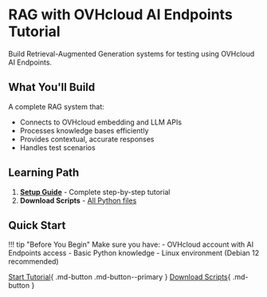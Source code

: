 # RAG with OVHcloud AI Endpoints Tutorial

Build Retrieval-Augmented Generation systems for testing using OVHcloud AI Endpoints.

## What You'll Build

A complete RAG system that:
- Connects to OVHcloud embedding and LLM APIs
- Processes knowledge bases efficiently
- Provides contextual, accurate responses
- Handles test scenarios

## Learning Path

1. [**Setup Guide**](setup-guide.md) - Complete step-by-step tutorial
2. **Download Scripts** - [All Python files](/ovhcloud-workbooks/en/public-cloud/ai-endpoints/rag-tutorial/scripts/)

## Quick Start

!!! tip "Before You Begin"
    Make sure you have:
    - OVHcloud account with AI Endpoints access
    - Basic Python knowledge
    - Linux environment (Debian 12 recommended)

[Start Tutorial](setup-guide.md){ .md-button .md-button--primary }
[Download Scripts](/ovhcloud-workbooks/en/public-cloud/ai-endpoints/rag-tutorial/scripts/){ .md-button }
